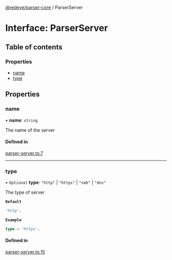 [@redeye/parser-core](../index.md) / ParserServer

# Interface: ParserServer

## Table of contents

### Properties

- [name](ParserServer.md#name)
- [type](ParserServer.md#type)

## Properties

### name

• **name**: `string`

The name of the server

#### Defined in

[parser-server.ts:7](https://github.com/cisagov/RedEye/blob/bd5dfc45/parsers/parser-core/src/parser-output/parser-server.ts#L7)

---

### type

• `Optional` **type**: `"http"` \| `"https"` \| `"smb"` \| `"dns"`

The type of server

**`Default`**

```ts
'http';
```

**`Example`**

```ts
type = 'https';
```

#### Defined in

[parser-server.ts:15](https://github.com/cisagov/RedEye/blob/bd5dfc45/parsers/parser-core/src/parser-output/parser-server.ts#L15)
